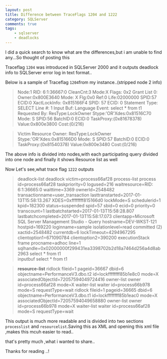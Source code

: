 ```yaml
---
layout: post
title: Difference between TraceFlags 1204 and 1222
category: SQLServer
comments: true
tags:
    - sqlserver
    - deadlocks
---
```

 
 I did a quick search to know what are the differences,but i am unable to find any...So thought of posting this 
 
 Traceflag `1204` was introduced in SQLServer 2000 and it outputs deadlock info to SQLServer error log in text format..
 
 Below is a sample of Traceflag `1204`from my instance..(stripped node 2 info)
 

 >Node:1
RID: 6:1:36667:0               CleanCnt:3 Mode:X Flags: 0x2
 Grant List 0:
   Owner:0x800E3640 Mode: X        Flg:0x0 Ref:0 Life:02000000 SPID:57 ECID:0 XactLockInfo: 0x815166F4
  SPID: 57 ECID: 0 Statement Type: SELECT Line #: 1
   Input Buf: Language Event: select * from t1
 Requested By: 
   ResType:LockOwner Stype:'OR'Xdes:0x81516C70 Mode: S SPID:56 BatchID:0 ECID:0 TaskProxy:(0x81678378) Value:0x800e3800 Cost:(0/216)


>Victim Resource Owner:
ResType:LockOwner Stype:'OR'Xdes:0x815166D0 Mode: S SPID:57 BatchID:0 ECID:0 TaskProxy:(0x81540378) Value:0x800e3480 Cost:(0/216)

 The above info is divided into nodes,with each participating query divided into one node and finally it shows Resource list as well
 
 Now Let's see,what trace flag `1222` outputs
 
 
 
 >deadlock-list
 deadlock victim=process66af28
  process-list
   process id=process66af28 taskpriority=0 logused=216 waitresource=RID: 6:1:36665:0 waittime=3369 ownerId=2548482 transactionname=user_transaction lasttranstarted=2017-01-13T15:58:13.267 XDES=0xffffffff815166d0 lockMode=S schedulerid=1 kpid=182300 status=suspended spid=57 sbid=0 ecid=0 priority=0 transcount=1 lastbatchstarted=2017-01-13T15:58:28.807 lastbatchcompleted=2017-01-13T15:58:17.073 clientapp=Microsoft SQL Server Management Studio - Query hostname=DEV-WKST-121 hostpid=169220 loginname=sample isolationlevel=read committed (2) xactid=2548482 currentdb=6 lockTimeout=4294967295 clientoption1=671090784 clientoption2=390200
    executionStack
     frame procname=adhoc line=1 sqlhandle=0x02000000f299431ea3398702b2d18a7464d256a4d8ab2963
select * from t1     
    inputbuf
select * from t1
   
  
 ><b> resource-list</b>
  ridlock fileid=1 pageid=36667 dbid=6 objectname=PerformanceV3.dbo.t2 id=lockffffffff85b1e8c0 mode=X associatedObjectId=72057594049724416
   owner-list
     owner id=process66af28 mode=X
    waiter-list
     waiter id=process66b978 mode=S requestType=wait
   ridlock fileid=1 pageid=36665 dbid=6 objectname=PerformanceV3.dbo.t1 id=lockffffffff85b1eac0 mode=X associatedObjectId=72057594049658880
    owner-list
     owner id=process66b978 mode=X
    waiter-list
     waiter id=process66af28 mode=S requestType=wait


This output is much more readable and is divided into two sections `processlist` and `resourcelist`.Saving this as XML and opening this xml file ,makes this mcuh easier to read..

that's pretty much ,what i wanted to share..

Thanks for reading ..!
 
 
